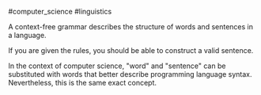 #computer_science #linguistics

A context-free grammar describes the structure of words and sentences in a language.

If you are given the rules, you should be able to construct a valid sentence.

In the context of computer science, "word" and  "sentence" can be substituted with words that better describe programming language syntax. Nevertheless, this is the same exact concept.